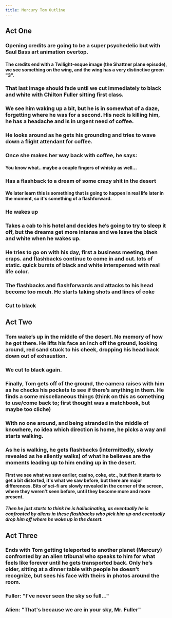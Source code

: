 ```yaml
---
title: Mercury Tom Outline
---
```


## Act One 
### Opening credits are going to be a super psychedelic but with Saul Bass art animation overtop. 
#### The credits end with a Twilight-esque image (the Shattner plane episode), we see something on the wing, and the wing has a very distinctive green "3".

### That last image should fade until we cut immediately to black and white with Chilton Fuller sitting first class. 

### We see him waking up a bit, but he is in somewhat of a daze, forgetting where he was for a second. His neck is killing him, he has a headache and is in urgent need of coffee.

### He looks around as he gets his grounding and tries to wave down a flight attendant for coffee.

### Once she makes her way back with coffee, he says:
#### You know what.. maybe a couple fingers of whisky as well...

### Has a flashback to a dream of some crazy shit in the desert
#### We later learn this is something that is going to happen in real life later in the moment, so it's something of a flashforward.

### He wakes up

### Takes a cab to his hotel and decides he’s going to try to sleep it off, but the dreams get more intense and we leave the black and white when he wakes up.  

### He tries to go on with his day, first a business meeting, then craps. and flashbacks continue to come in and out. lots of static. quick bursts of black and white interspersed with real life color. 

### The flashbacks and flashforwards and attacks to his head become too mcuh. He starts taking shots and lines of coke

### Cut to black

## Act Two
### Tom wake’s up in the middle of the desert. No memory of how he got there. He lifts his face an inch off the ground, looking around, red sand stuck to his cheek, dropping his head back down out of exhaustion. 

### We cut to black again. 

### Finally, Tom gets off of the ground, the camera raises with him as he checks his pockets to see if there’s anything in them. He finds a some miscellaneous things (think on this as something to use/come back to; first thought was a matchbook, but maybe too cliche)

### With no one around, and being stranded in the middle of knowhere, no idea which direction is home, he picks a way and starts walking.

### As he is walking, he gets flashbacks (intermittedly, slowly revealed as he silently walks) of what he believes are the moments leading up to him ending up in the desert.
#### First we see what we saw earlier, casino, coke, etc., but then it starts to get a bit distorted, it's what we saw before, but there are major differences. Bits of sci-fi are slowly revealed in the corner of the screen, where they weren't seen before, until they become more and more present.
##### Then he just starts to think he is hallucinating, as eventually he is confronted by aliens in these flashbacks who pick him up and eventually drop him off where he woke up in the desert.

### 

## Act Three
### Ends with Tom getting teleported to another planet (Mercury) confronted by an alien tribunal who speaks to him for what feels like forever until he gets transported back. Only he’s older, sitting at a dinner table with people he doesn’t recognize, but sees his face with theirs in photos around the room. 

### Fuller: "I've never seen the sky so full..."

### Alien: "That's because we are in your sky, Mr. Fuller"
